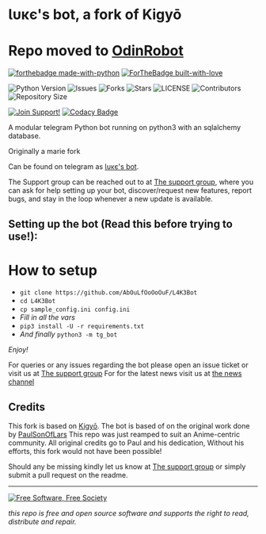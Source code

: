 # Ɩυκє's bot, a fork of Kigyō
# Repo moved to [OdinRobot](https://github.com/OdinRobot/OdinRobot) 

[![forthebadge made-with-python](http://ForTheBadge.com/images/badges/made-with-python.svg)](https://www.python.org/)
[![ForTheBadge built-with-love](http://ForTheBadge.com/images/badges/built-with-love.svg)](https://GitHub.com/AbOulfOoOoOuF/)</br>


![Python Version](https://img.shields.io/badge/python-3.8-green?style=for-the-badge&logo=appveyor)
![Issues](https://img.shields.io/github/issues/AbOuLfOoOoOuF/L4K3Bot?style=for-the-badge&logo=appveyor)
![Forks](https://img.shields.io/github/forks/AbOuLfOoOoOuF/L4K3Bot?style=for-the-badge&logo=appveyor)
![Stars](https://img.shields.io/github/stars/AbOuLfOoOoOuF/L4K3Bot?style=for-the-badge&logo=appveyor)
![LICENSE](https://img.shields.io/github/license/AbOuLfOoOoOuF/L4K3Bot?style=for-the-badge&logo=appveyor)
![Contributors](https://img.shields.io/github/contributors/AbOuLfOoOoOuF/L4K3Bot?style=for-the-badge&logo=appveyor)
![Repository Size](https://img.shields.io/github/repo-size/AbOuLfOoOoOuF/L4K3Bot?style=for-the-badge&logo=appveyor)</br>


[![Join Support!](https://img.shields.io/badge/Support%20Chat-SupportGroup-red)](https://t.me/TheBotsSupport)
[![Codacy Badge](https://app.codacy.com/project/badge/Grade/cfb691a93a064d9ea753ef2b5fccf797)](https://www.codacy.com/manual/AbOuLfOoOoOuF/L4K3Bot?utm_source=github.com&amp;utm_medium=referral&amp;utm_content=AbOuLfOoOoOuF/L4K3Bot&amp;utm_campaign=Badge_Grade)


A modular telegram Python bot running on python3 with an sqlalchemy database.

Originally a marie fork

Can be found on telegram as [Ɩυκє's bot](https://t.me/L4K3Bot).

The Support group can be reached out to at [The support group](https://t.me/TheBotsSupport), where you can ask for help setting up your bot, discover/request new features, report bugs, and stay in the loop whenever a new update is available.



## Setting up the bot (Read this before trying to use!):


# How to setup

- `git clone https://github.com/AbOuLfOoOoOuF/L4K3Bot`
- `cd L4K3Bot`
- `cp sample_config.ini config.ini`
- *Fill in all the vars*
- `pip3 install -U -r requirements.txt`
- *And finally* `python3 -m tg_bot`

*Enjoy!*


For queries or any issues regarding the bot please open an issue ticket or visit us at [The support group](https://t.me/TheBotsSupport) 
For for the latest news visit us at [the news channel](https://t.me/LukeBots) 

## Credits
This fork is based on [Kigyō](https://github.com/Dank-del/EnterpriseALRobot).
The bot is based of on the original work done by [PaulSonOfLars](https://github.com/PaulSonOfLars)
This repo was just reamped to suit an Anime-centric community. All original credits go to Paul and his dedication, Without his efforts, this fork would not have been possible!


Should any be missing kindly let us know at [The support group](https://t.me/TheBotsSupport) or simply submit a pull request on the readme.


-------------------------------------------------------------------------------------


<a href="http://u.fsf.org/16e"><img src="https://static.fsf.org/nosvn/images/badges/fsfs_icons_red-bg.png" alt="Free Software, Free Society"></a>   

*this repo is free and open source software and supports the right to read, distribute and repair.*
